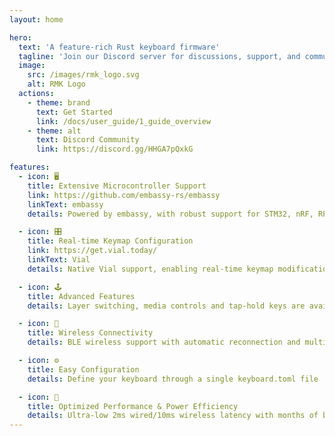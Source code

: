 ```yaml
---
layout: home

hero:
  text: 'A feature-rich Rust keyboard firmware'
  tagline: 'Join our Discord server for discussions, support, and community collaboration!'
  image:
    src: /images/rmk_logo.svg
    alt: RMK Logo
  actions:
    - theme: brand
      text: Get Started
      link: /docs/user_guide/1_guide_overview
    - theme: alt
      text: Discord Community
      link: https://discord.gg/HHGA7pQxkG

features:
  - icon: 🖥️
    title: Extensive Microcontroller Support
    link: https://github.com/embassy-rs/embassy
    linkText: embassy
    details: Powered by embassy, with robust support for STM32, nRF, RP2040, and ESP32

  - icon: 🎛️
    title: Real-time Keymap Configuration
    link: https://get.vial.today/
    linkText: Vial
    details: Native Vial support, enabling real-time keymap modification over BLE connections wirelessly

  - icon: 🕹️
    title: Advanced Features
    details: Layer switching, media controls and tap-hold keys are available out-of-the-box

  - icon: 📡
    title: Wireless Connectivity
    details: BLE wireless support with automatic reconnection and multi-device (tested on nRF52840, ESP32-C3, and ESP32-S3)

  - icon: ⚙️
    title: Easy Configuration
    details: Define your keyboard through a single keyboard.toml file

  - icon: 🔋
    title: Optimized Performance & Power Efficiency
    details: Ultra-low 2ms wired/10ms wireless latency with months of battery life
---
```

